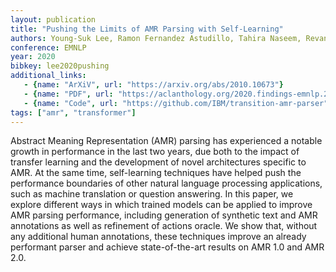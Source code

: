 ```yaml
---
layout: publication
title: "Pushing the Limits of AMR Parsing with Self-Learning"
authors: Young-Suk Lee, Ramon Fernandez Astudillo, Tahira Naseem, Revanth Gangi Reddy, Radu Florian, Salim Roukos
conference: EMNLP
year: 2020
bibkey: lee2020pushing
additional_links:
   - {name: "ArXiV", url: "https://arxiv.org/abs/2010.10673"}
   - {name: "PDF", url: "https://aclanthology.org/2020.findings-emnlp.288.pdf"}
   - {name: "Code", url: "https://github.com/IBM/transition-amr-parser"}
tags: ["amr", "transformer"]
---
```

Abstract Meaning Representation (AMR) parsing has experienced a notable growth in performance in the last two years, due both to the impact of transfer learning and the development of novel architectures specific to AMR. At the same time, self-learning techniques have helped push the performance boundaries of other natural language processing applications, such as machine translation or question answering. In this paper, we explore different ways in which trained models can be applied to improve AMR parsing performance, including generation of synthetic text and AMR annotations as well as refinement of actions oracle. We show that, without any additional human annotations, these techniques improve an already performant parser and achieve state-of-the-art results on AMR 1.0 and AMR 2.0.
